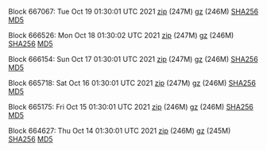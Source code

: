 Block 667067: Tue Oct 19 01:30:01 UTC 2021 [zip](https://files.01coin.io/mainnet/2021-10-19/bootstrap.dat.zip) (247M) [gz](https://files.01coin.io/mainnet/2021-10-19/bootstrap.dat.tar.gz) (246M) [SHA256](https://files.01coin.io/mainnet/2021-10-19/sha256.txt) [MD5](https://files.01coin.io/mainnet/2021-10-19/md5.txt)

Block 666526: Mon Oct 18 01:30:02 UTC 2021 [zip](https://files.01coin.io/mainnet/2021-10-18/bootstrap.dat.zip) (247M) [gz](https://files.01coin.io/mainnet/2021-10-18/bootstrap.dat.tar.gz) (246M) [SHA256](https://files.01coin.io/mainnet/2021-10-18/sha256.txt) [MD5](https://files.01coin.io/mainnet/2021-10-18/md5.txt)

Block 666154: Sun Oct 17 01:30:01 UTC 2021 [zip](https://files.01coin.io/mainnet/2021-10-17/bootstrap.dat.zip) (247M) [gz](https://files.01coin.io/mainnet/2021-10-17/bootstrap.dat.tar.gz) (246M) [SHA256](https://files.01coin.io/mainnet/2021-10-17/sha256.txt) [MD5](https://files.01coin.io/mainnet/2021-10-17/md5.txt)

Block 665718: Sat Oct 16 01:30:01 UTC 2021 [zip](https://files.01coin.io/mainnet/2021-10-16/bootstrap.dat.zip) (247M) [gz](https://files.01coin.io/mainnet/2021-10-16/bootstrap.dat.tar.gz) (246M) [SHA256](https://files.01coin.io/mainnet/2021-10-16/sha256.txt) [MD5](https://files.01coin.io/mainnet/2021-10-16/md5.txt)

Block 665175: Fri Oct 15 01:30:01 UTC 2021 [zip](https://files.01coin.io/mainnet/2021-10-15/bootstrap.dat.zip) (246M) [gz](https://files.01coin.io/mainnet/2021-10-15/bootstrap.dat.tar.gz) (246M) [SHA256](https://files.01coin.io/mainnet/2021-10-15/sha256.txt) [MD5](https://files.01coin.io/mainnet/2021-10-15/md5.txt)

Block 664627: Thu Oct 14 01:30:01 UTC 2021 [zip](https://files.01coin.io/mainnet/2021-10-14/bootstrap.dat.zip) (246M) [gz](https://files.01coin.io/mainnet/2021-10-14/bootstrap.dat.tar.gz) (245M) [SHA256](https://files.01coin.io/mainnet/2021-10-14/sha256.txt) [MD5](https://files.01coin.io/mainnet/2021-10-14/md5.txt)
